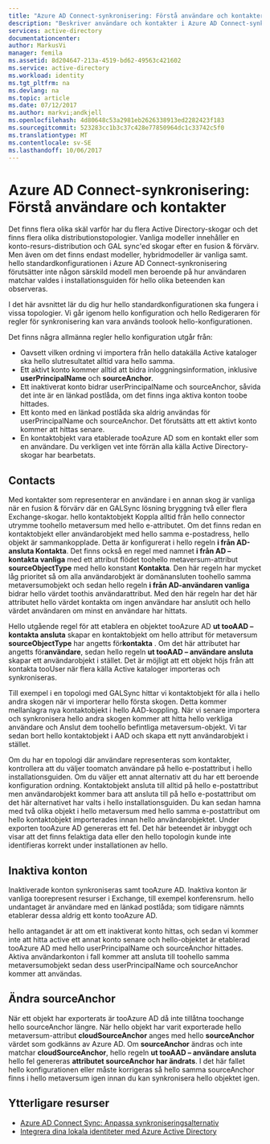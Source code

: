 ```yaml
---
title: "Azure AD Connect-synkronisering: Förstå användare och kontakter | Microsoft Docs"
description: "Beskriver användare och kontakter i Azure AD Connect-synkronisering."
services: active-directory
documentationcenter: 
author: MarkusVi
manager: femila
ms.assetid: 8d204647-213a-4519-bd62-49563c421602
ms.service: active-directory
ms.workload: identity
ms.tgt_pltfrm: na
ms.devlang: na
ms.topic: article
ms.date: 07/12/2017
ms.author: markvi;andkjell
ms.openlocfilehash: 4d80648c53a2981eb2626338913ed2282423f183
ms.sourcegitcommit: 523283cc1b3c37c428e77850964dc1c33742c5f0
ms.translationtype: MT
ms.contentlocale: sv-SE
ms.lasthandoff: 10/06/2017
---
```

# <a name="azure-ad-connect-sync-understanding-users-and-contacts"></a>Azure AD Connect-synkronisering: Förstå användare och kontakter
Det finns flera olika skäl varför har du flera Active Directory-skogar och det finns flera olika distributionstopologier. Vanliga modeller innehåller en konto-resurs-distribution och GAL sync'ed skogar efter en fusion & förvärv. Men även om det finns endast modeller, hybridmodeller är vanliga samt. hello standardkonfigurationen i Azure AD Connect-synkronisering förutsätter inte någon särskild modell men beroende på hur användaren matchar valdes i installationsguiden för hello olika beteenden kan observeras.

I det här avsnittet lär du dig hur hello standardkonfigurationen ska fungera i vissa topologier. Vi går igenom hello konfiguration och hello Redigeraren för regler för synkronisering kan vara används toolook hello-konfigurationen.

Det finns några allmänna regler hello konfiguration utgår från:

* Oavsett vilken ordning vi importera från hello datakälla Active kataloger ska hello slutresultatet alltid vara hello samma.
* Ett aktivt konto kommer alltid att bidra inloggningsinformation, inklusive **userPrincipalName** och **sourceAnchor**.
* Ett inaktiverat konto bidrar userPrincipalName och sourceAnchor, såvida det inte är en länkad postlåda, om det finns inga aktiva konton toobe hittades.
* Ett konto med en länkad postlåda ska aldrig användas för userPrincipalName och sourceAnchor. Det förutsätts att ett aktivt konto kommer att hittas senare.
* En kontaktobjekt vara etablerade tooAzure AD som en kontakt eller som en användare. Du verkligen vet inte förrän alla källa Active Directory-skogar har bearbetats.

## <a name="contacts"></a>Contacts
Med kontakter som representerar en användare i en annan skog är vanliga när en fusion & förvärv där en GALSync lösning bryggning två eller flera Exchange-skogar. hello kontaktobjekt Koppla alltid från hello connector utrymme toohello metaversum med hello e-attributet. Om det finns redan en kontaktobjekt eller användarobjekt med hello samma e-postadress, hello objekt är sammankopplade. Detta är konfigurerat i hello regeln **i från AD-ansluta Kontakta**. Det finns också en regel med namnet **i från AD – kontakta vanliga** med ett attribut flödet toohello metaversum-attribut **sourceObjectType** med hello konstant **Kontakta**. Den här regeln har mycket låg prioritet så om alla användarobjekt är domänansluten toohello samma metaversumobjekt och sedan hello regeln **i från AD-användaren vanliga** bidrar hello värdet toothis användarattribut. Med den här regeln har det här attributet hello värdet kontakta om ingen användare har anslutit och hello värdet användaren om minst en användare har hittats.

Hello utgående regel för att etablera en objektet tooAzure AD **ut tooAAD – kontakta ansluta** skapar en kontaktobjekt om hello attribut för metaversum **sourceObjectType** har angetts för**kontakta** . Om det här attributet har angetts för**användare**, sedan hello regeln **ut tooAAD – användare ansluta** skapar ett användarobjekt i stället.
Det är möjligt att ett objekt höjs från att kontakta tooUser när flera källa Active kataloger importeras och synkroniseras.

Till exempel i en topologi med GALSync hittar vi kontaktobjekt för alla i hello andra skogen när vi importerar hello första skogen. Detta kommer mellanlagra nya kontaktobjekt i hello AAD-koppling. När vi senare importera och synkronisera hello andra skogen kommer att hitta hello verkliga användare och Anslut dem toohello befintliga metaversum-objekt. Vi tar sedan bort hello kontaktobjekt i AAD och skapa ett nytt användarobjekt i stället.

Om du har en topologi där användare representeras som kontakter, kontrollera att du väljer toomatch användare på hello e-postattribut i hello installationsguiden. Om du väljer ett annat alternativ att du har ett beroende konfiguration ordning. Kontaktobjekt ansluta till alltid på hello e-postattribut men användarobjekt kommer bara att ansluta till på hello e-postattribut om det här alternativet har valts i hello installationsguiden. Du kan sedan hamna med två olika objekt i hello metaversum med hello samma e-postattribut om hello kontaktobjekt importerades innan hello användarobjektet. Under exporten tooAzure AD genereras ett fel. Det här beteendet är inbyggt och visar att det finns felaktiga data eller den hello topologin kunde inte identifieras korrekt under installationen av hello.

## <a name="disabled-accounts"></a>Inaktiva konton
Inaktiverade konton synkroniseras samt tooAzure AD. Inaktiva konton är vanliga toorepresent resurser i Exchange, till exempel konferensrum. hello undantaget är användare med en länkad postlåda; som tidigare nämnts etablerar dessa aldrig ett konto tooAzure AD.

hello antagandet är att om ett inaktiverat konto hittas, och sedan vi kommer inte att hitta active ett annat konto senare och hello-objektet är etablerad tooAzure AD med hello userPrincipalName och sourceAnchor hittades. Aktiva användarkonton i fall kommer att ansluta till toohello samma metaversumobjekt sedan dess userPrincipalName och sourceAnchor kommer att användas.

## <a name="changing-sourceanchor"></a>Ändra sourceAnchor
När ett objekt har exporterats är tooAzure AD då inte tillåtna toochange hello sourceAnchor längre. När hello objekt har varit exporterade hello metaversum-attribut **cloudSourceAnchor** anges med hello **sourceAnchor** värdet som godkänns av Azure AD. Om **sourceAnchor** ändras och inte matchar **cloudSourceAnchor**, hello regeln **ut tooAAD – användare ansluta** hello fel genereras **attributet sourceAnchor har ändrats**. I det här fallet hello konfigurationen eller måste korrigeras så hello samma sourceAnchor finns i hello metaversum igen innan du kan synkronisera hello objektet igen.

## <a name="additional-resources"></a>Ytterligare resurser
* [Azure AD Connect Sync: Anpassa synkroniseringsalternativ](active-directory-aadconnectsync-whatis.md)
* [Integrera dina lokala identiteter med Azure Active Directory](active-directory-aadconnect.md)

